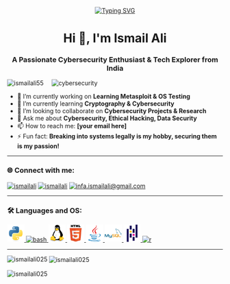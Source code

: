 <p align="center">
  <a href="https://github.com/ismailali025">
    <img src="https://readme-typing-svg.herokuapp.com?size=24&color=00FFAB&lines=Cybersecurity+Enthusiast;Learning+and+Exploring+New+OS;Building+Cybersecurity+Projects;Exploring+AI+Tools+for+Automation" alt="Typing SVG" />
  </a>
</p> <h1 align="center">Hi 👋,  
I'm Ismail Ali</h1>
<h3 align="center">A Passionate Cybersecurity Enthusiast & Tech Explorer from India</h3>

<img align="right" alt="cybersecurity" width="400" src="https://media.giphy.com/media/fQZX2aoRC1Tqw/giphy.gif">

<p align="left"> <img src="https://komarev.com/ghpvc/?username=ismailali55&label=Profile%20views&color=0e75b6&style=flat" alt="ismailali55" /> </p>

- 🔭 I’m currently working on **Learning Metasploit & OS Testing**  
- 🌱 I’m currently learning **Cryptography & Cybersecurity**  
- 👯 I’m looking to collaborate on **Cybersecurity Projects & Research**  
- 💬 Ask me about **Cybersecurity, Ethical Hacking, Data Security**  
- 📫 How to reach me: **[your email here]**  
- ⚡ Fun fact: **Breaking into systems legally is my hobby, securing them is my passion!**  

---

<h3 align="left">🌐 Connect with me:</h3>
<p align="left">
<a href="https://linkedin.com/in/ismailali2004" target="blank"><img align="center" src="https://raw.githubusercontent.com/rahuldkjain/github-profile-readme-generator/master/src/images/icons/Social/linked-in-alt.svg" alt="ismailali" height="30" width="40" /></a>
<a href="https://instagram.com/ismail.ali_04" target="blank"><img align="center" src="https://raw.githubusercontent.com/rahuldkjain/github-profile-readme-generator/master/src/images/icons/Social/instagram.svg" alt="ismailali" height="30" width="40" /></a>
 <a href="mailto:infa.ismailali@gmail.com" target="blank">
  <img align="center" src="https://github.com/gilbarbara/logos/blob/main/logos/google-gmail.svg" alt="infa.ismailali@gmail.com" height="30" width="40" />
</a>

</p>

---

<h3 align="left">🛠️ Languages and OS:</h3>
<p align="left"> 
<a href="https://www.python.org" target="_blank" rel="noreferrer"> <img src="https://raw.githubusercontent.com/devicons/devicon/master/icons/python/python-original.svg" alt="python" width="40" height="40"/> </a>
<a href="https://www.gnu.org/software/bash/" target="_blank" rel="noreferrer"> <img src="https://www.vectorlogo.zone/logos/gnu_bash/gnu_bash-icon.svg" alt="bash" width="40" height="40"/> </a>
<a href="https://www.linux.org/" target="_blank" rel="noreferrer"> <img src="https://raw.githubusercontent.com/devicons/devicon/master/icons/linux/linux-original.svg" alt="linux" width="40" height="40"/> </a>
<a href="https://www.w3.org/html/" target="_blank" rel="noreferrer"> <img src="https://raw.githubusercontent.com/devicons/devicon/master/icons/html5/html5-original-wordmark.svg" alt="html5" width="40" height="40"/> </a>
<a href="https://www.java.com" target="_blank" rel="noreferrer"> <img src="https://raw.githubusercontent.com/devicons/devicon/master/icons/java/java-original.svg" alt="java" width="40" height="40"/> </a>
<a href="https://www.mysql.com/" target="_blank" rel="noreferrer"> <img src="https://raw.githubusercontent.com/devicons/devicon/master/icons/mysql/mysql-original-wordmark.svg" alt="mysql" width="40" height="40"/> </a>
<a href="https://pandas.pydata.org/" target="_blank" rel="noreferrer"> <img src="https://raw.githubusercontent.com/devicons/devicon/master/icons/pandas/pandas-original.svg" alt="pandas" width="40" height="40"/> </a>
<a href="https://www.r-project.org/" target="_blank" rel="noreferrer"> <img src="https://www.vectorlogo.zone/logos/r-project/r-project-icon.svg" alt="r" width="40" height="40"/> </a>
</p>

---

<p><img align="left" src="https://github-readme-stats.vercel.app/api/top-langs?username=ismailali025&show_icons=true&locale=en&layout=compact" alt="ismailali025" /></p>

<p>&nbsp;<img align="center" src="https://github-readme-stats.vercel.app/api?username=ismailali025&show_icons=true&locale=en" alt="ismailali025" /></p>

<p><img align="center" src="https://github-readme-streak-stats.herokuapp.com/?user=ismailali025&" alt="ismailali025" /></p>
